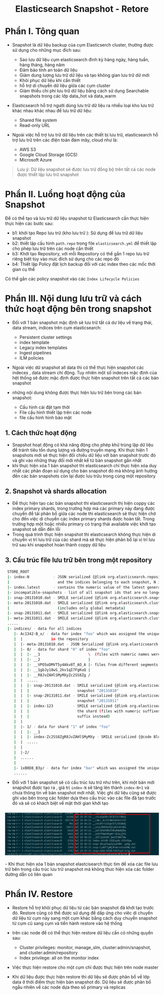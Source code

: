 <h1 align="center">Elasticsearch Snapshot - Retore</h1>

# Phần I. Tông quan
- Snapshot là dữ liệu backup của cụm Elasticserch cluster, thường được sử dụng cho những mục đích sau:
  - Sao lưu dữ liệu cụm elasticsearch đình kỳ hàng ngày, hàng tuần, hàng tháng, hàng năm
  - Đảm bảo tính an toàn dữ liệu 
  - Giảm dung lượng lưu trữ dữ liệu và tạo không gian lưu trữ dữ mới
  - Khôi phục dữ liệu khi cần thiết
  - hỗ trợ di chuyển dữ liệu giữa các cụm cluster
  - Giảm thiểu chi phí lưu trữ dữ liệu bằng cách sử dụng Searchable snapshots trong các lớp data_hot và data_warm

- Elasticsearch hỗ trợ người dùng lưu trữ dữ liệu ra nhiều loại kho lưu trữ khác nhau khác nhau để lưu trữ dữ liệu:
  - Shared file system
  - Read-only URL
- Ngoài việc hỗ trợ lưu trữ  dữ liệu trên các thiết bị lưu trữ, elasticsearch hỗ trợ lưu trữ trên các điện toán đám mây, cloud như là:
  - AWS S3
  - Google Cloud Storage (GCS)
  - Microsoft Azure

> Lưu ý: Dữ liệu snapshot sẽ được lưu trữ đồng bộ trên tất cả các node được thiết lập lưu trữ snapshot
# Phần II. Luồng hoạt động của Snapshot
Để có thể tạo và lưu trữ dữ liệu snapshot từ Elasticsearch cần thực hiện thực hiện các bước sau:
- b1: khởi tạo Repo lưu trữ (kho lưu trữ ): Sử dụng để lưu trữ dữ liệu snapshot
- b2: thiết lập cấu hình `path.repo` trong file `elasticsearch.yml` để thiết lập cho phép lưu trữ trên các node cần thiết
- b3: Khởi tạo Repository, với mỗi Repository có thể gắn 1 repo lưu trữ riêng biêt tùy vào mưc đích sử dụng cho các repo đó
- b4: Thiết lập Policy đặt lịch backup đối với các index theo các mốc thời gian cụ thể


Có thể gắn các policy snapshot vào các `Index Lifecycle Policies`

# Phần III. Nội dung lưu trữ và cách thức hoạt động bên trong snapshot

- Đối với 1 bản snapshot mặc định sẽ lưu trữ tất cả dư liệu về trạng thái, data stream, indices trên cụm elasticsearch:
  - Persistent cluster settings
  - index template
  - Legacy index templates
  - Ingest pipelines
  - ILM policies

- Ngoài việc dữ snapshot all data thì có thể thực hiện snapshot các indeces , data stream chỉ động. Tuy nhiên một số indeces mặc định của hệt thống sẽ đươc mặc định được thực hiện snapshot trên tất cả các bản snapshot

- những nội dung không được thực hiện lưu trữ bên trong các bản snapshot:
  - Cấu hình cài đặt tạm thời
  - File cấu hình thiết lập trên các node
  - file cấu hình hình bảo mật


## 1. Cách thức hoạt động

- Snapshot hoạt động có khả năng động  cho phép khử trùng lặp dữ liệu để tránh tiêu tốn dung lượng và đường truyền mạng. Khi thực hiện 1 snapshots mới sẽ thực hiện đối chiếu dữ liệu với bản snapshot trước đó và ghi vào những thay đổi mới nhất kể từ bản snapshot gần nhất
- khi thực hiện xóa 1 bản snapshot thì elasticsearch chỉ thực hiện xóa duy nhất các phân đoạn sử dụng cho bản snapshot đó mà không ảnh hưởng đến các bản snapshots còn lại được lưu trữu trong cùng một repository
## 2. Snapshot và shards allocation

- Để thực hiện tạo các bản snapshot thì elasticsearch thị hiện coppy các index primary shards, trong trường hợp mà các primary này đang được chuyển để tái phân bổ giữa các node thì elasticsearch sẽ thực hiện chờ cho đến việc di chuyển các index primary shards được hoàn tất. Trong trường hợp một hoặc nhiều primary có trạng thái available việc khởi tạo snapshot sẽ dẫn đến lỗi
- Trong quá trình thực hiện snapshot thì elasticsearch không thực hiện di chuyển vị trí lưu trữ của các shard mà sẽ thực hiện phân bổ lại vị trí lưu trữ sau khi snapshot hoàn thành coppy dữ liệu 

## 3. Cấu trúc file lưu trữ bên trong một repository
```sh
 STORE_ROOT
 |- index-N           - JSON serialized {@link org.elasticsearch.repositories.RepositoryData} containing a list of all snapshot ids
 |                      and the indices belonging to each snapshot, N is the generation of the file
 |- index.latest      - contains the numeric value of the latest generation of the index file (i.e. N from above)
 |- incompatible-snapshots - list of all snapshot ids that are no longer compatible with the current version of the cluster
 |- snap-20131010.dat - SMILE serialized {@link org.elasticsearch.snapshots.SnapshotInfo} for snapshot "20131010"
 |- meta-20131010.dat - SMILE serialized {@link org.elasticsearch.cluster.metadata.Metadata } for snapshot "20131010"
 |                      (includes only global metadata)
 |- snap-20131011.dat - SMILE serialized {@link org.elasticsearch.snapshots.SnapshotInfo} for snapshot "20131011"
 |- meta-20131011.dat - SMILE serialized {@link org.elasticsearch.cluster.metadata.Metadata } for snapshot "20131011"
 .....
 |- indices/ - data for all indices
    |- Ac1342-B_x/ - data for index "foo" which was assigned the unique id Ac1342-B_x (not to be confused with the actual index uuid)
    |  |             in the repository
    |  |- meta-20131010.dat - JSON Serialized {@link org.elasticsearch.cluster.metadata.IndexMetadata} for index "foo"
    |  |- 0/ - data for shard "0" of index "foo"
    |  |  |- __1                      \  (files with numeric names were created by older ES versions)
    |  |  |- __2                      |
    |  |  |- __VPO5oDMVT5y4Akv8T_AO_A |- files from different segments see snap-* for their mappings to real segment files
    |  |  |- __1gbJy18wS_2kv1qI7FgKuQ |
    |  |  |- __R8JvZAHlSMyMXyZc2SS8Zg /
    |  |  .....
    |  |  |- snap-20131010.dat - SMILE serialized {@link org.elasticsearch.index.snapshots.blobstore.BlobStoreIndexShardSnapshot} for
    |  |  |                      snapshot "20131010"
    |  |  |- snap-20131011.dat - SMILE serialized {@link org.elasticsearch.index.snapshots.blobstore.BlobStoreIndexShardSnapshot} for
    |  |  |                      snapshot "20131011"
    |  |  |- index-123         - SMILE serialized {@link org.elasticsearch.index.snapshots.blobstore.BlobStoreIndexShardSnapshots} for
    |  |  |                      the shard (files with numeric suffixes were created by older versions, newer ES versions use a uuid
    |  |  |                      suffix instead)
    |  |
    |  |- 1/ - data for shard "1" of index "foo"
    |  |  |- __1
    |  |  |- index-Zc2SS8ZgR8JvZAHlSMyMXy - SMILE serialized {@code BlobStoreIndexShardSnapshots} for the shard
    |  |  .....
    |  |
    |  |-2/
    |  ......
    |
    |- 1xB0D8_B3y/ - data for index "bar" which was assigned the unique id of 1xB0D8_B3y in the repository
    ......
```

- Đối với 1 bản snapshot sẽ có cấu trúc lưu trữ như trên, khi một bản mới snapshot được tạo ra , giá trị `index-N` sẽ tăng lên thành `index-N+1` và chưa thông tin về bản snapshot mới nhất. Việc ghi dữ liệu cũng sẽ được ghi vào bên trong các folder dựa theo cấu trúc vào các file đã tạo trước đó và sẽ có khách biệt về mặt thời gian khởi tạo
<h3 align="center"><img src="../../../../../../ELK-Stack/03-Images/dosc/74.png"></h3>
- Khi thưc hiện xóa 1 bản snapshot elastcisearch thực tìm đế xóa các file lưu trữ bên trong cấu trúc lưu trữ snapshot mà không thưc hiện xóa các folder đường dẫn có liên quan

# Phần IV. Restore
- Restore hỗ trợ khôi phục dữ liệu từ các bản snapshot đã khởi tạo trước đó. Restore cũng có thể được sử dụng để dấp ứng cho viêc di chuyển dữ liệu từ cụm này sang một cụm khác bằng cách duy chuyển snapshot từ cụm cũ sang cụm và tiến hành restore vào hệ thống 
- trên các node để có thể thực hiện restore dữ liệu cần có những quyền sau:
  - Cluster privileges: monitor, manage_slm, cluster:admin/snapshot, and cluster:admin/repository
  - Index privilege: all on the monitor index

- Việc thực hiện restore cho một cụm chỉ được thực hiện trên node master

- Khi dữ liệu được thực hiện restore thì dữ liệu sẽ được phân bổ về lớp data ở thời điểm thực hiện bản snapshot đó. Dữ liệu sẽ được phân bổ ngẫu nhiên về các node dựa theo số primary và replicas

